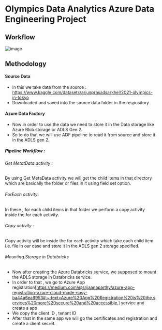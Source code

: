 # Olympics Data Analytics Azure Data Engineering Project

## Workflow
![image](https://github.com/user-attachments/assets/f9dccf91-d8e2-4177-8d07-2e3ade0dcdf1)

## Methodology 

#### Source Data
* In this we take data from the source : https://www.kaggle.com/datasets/arjunprasadsarkhel/2021-olympics-in-tokyo
* Downloaded and saved into the source data folder in the respository

#### Azure Data Factory 
* Now in order to use the data we need to store it in the Data storage like Azure Blob storage or ADLS Gen 2.
* So to do that we will use ADF pipeline to read it from source and store it in the ADLS gen 2.
##### Pipeline Workflow :
###### Get MetatData activity :
  By using Get MetaData activity we will get the child items in that directory which are basically the folder or files in it using field set option.
###### ForEach activity:
  In these , for each child items in that folder we perform a copy activity inside the for each activity.
  ###### Copy activity :
  Copy activity will be inside the for each activity which take each child item i.e. file in our case and store it in the ADLS gen 2 storage specified.

###### Mounting Storage in Databricks
* Now after creating the Azure Databricks service, we supposed to mount the ADLS storage in Databricks service.
* In order to that , we go to Azure App registration[https://medium.com/@srijaanaparthy/azure-app-registration-azure-cloud-made-easy-ba44a6ea8953#:~:text=Azure%20App%20Registration%20is%20the,services%20more%20secure%20and%20accessible.] service and create a app
* We copy the client ID , tenant ID
* After that in the same app we will go the certificates and registration and create a client secret.

